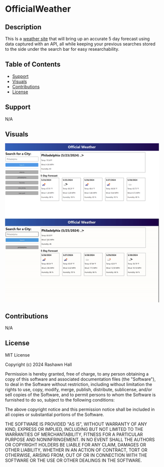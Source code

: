 # OfficialWeather

## Description 

This Is a [weather site](https://ther16h.github.io/OfficialWeather/) that will bring up an accurate 5 day forecast using data captured with an API, all while keeping your previous searches stored to the side under the search bar for easy researchability. 

## Table of Contents

- [Support](#support)
- [Visuals](#visuals)
- [Contributions](#contributions)
- [License](#license)

## Support
N/A

## Visuals
![ScreenShot1](./assets/images/ok.png)
![Demo](./assets/images/demo-ezgif.com-speed.gif) 

## Contributions
N/A

## License
MIT License

Copyright (c) 2024 Rashawn Hall

Permission is hereby granted, free of charge, to any person obtaining a copy
of this software and associated documentation files (the "Software"), to deal
in the Software without restriction, including without limitation the rights
to use, copy, modify, merge, publish, distribute, sublicense, and/or sell
copies of the Software, and to permit persons to whom the Software is
furnished to do so, subject to the following conditions:

The above copyright notice and this permission notice shall be included in all
copies or substantial portions of the Software.

THE SOFTWARE IS PROVIDED "AS IS", WITHOUT WARRANTY OF ANY KIND, EXPRESS OR
IMPLIED, INCLUDING BUT NOT LIMITED TO THE WARRANTIES OF MERCHANTABILITY,
FITNESS FOR A PARTICULAR PURPOSE AND NONINFRINGEMENT. IN NO EVENT SHALL THE
AUTHORS OR COPYRIGHT HOLDERS BE LIABLE FOR ANY CLAIM, DAMAGES OR OTHER
LIABILITY, WHETHER IN AN ACTION OF CONTRACT, TORT OR OTHERWISE, ARISING FROM,
OUT OF OR IN CONNECTION WITH THE SOFTWARE OR THE USE OR OTHER DEALINGS IN THE
SOFTWARE.
